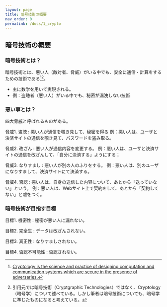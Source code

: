 ```yaml
---
layout: page
title: 暗号技術の概要
nav_order: 0
permalink: /docs/1_crypto
---
```


## 暗号技術の概要

### 暗号技術とは？

暗号技術とは、悪い人（敵対者、脅威）がいる中でも、安全に通信・計算をするための技術である[^cryptology-iacr-1][^cryptology-iacr-2]。
- 主に数学を用いて実現される。
- 例：盗聴者（悪い人）がいる中でも、秘密が漏洩しない技術

[^cryptology-iacr-1]: [Cryptology is the science and practice of designing computation and communication systems which are secure in the presence of adversaries.](https://www.iacr.org/) 
[^cryptology-iacr-2]: 引用元では暗号技術（Cryptgraphic Technologies）ではなく、Cryptology（暗号学）について述べている。しかし筆者は暗号技術についても、暗号学に準じたものになると考えている。

### 悪い事とは？

四大脅威と呼ばれるものがある。

脅威1. 盗聴
: 悪い人が通信を覗き見して、秘密を得る
  例：悪い人は、ユーザと決済サイトの通信を覗き見て、パスワードを盗み取る。

脅威2. 改ざん
: 悪い人が通信内容を変更する。
  例：悪い人は、ユーザと決済サイトの通信を改ざんして、「自分に決済する」ようにする；

脅威3. なりすまし 
: 悪い人が別の人のふりをする。
  例：悪い人は、別のユーザになりすまして、決済サイトにて決済する。

脅威4. 否認
: 悪い人は、自身の送信した内容について、あとから「送っていない」という。
  例：悪い人は、Webサイト上で契約をして、あとから「契約してない」と嘘をつく。

### 暗号技術が目指す目標

目標1. 機密性
: 秘密が悪い人に漏れない。

目標2. 完全生
: データは改ざんされない。

目標3. 真正性 
: なりすましされない。

目標4. 否認不可能性
: 否認されない。
